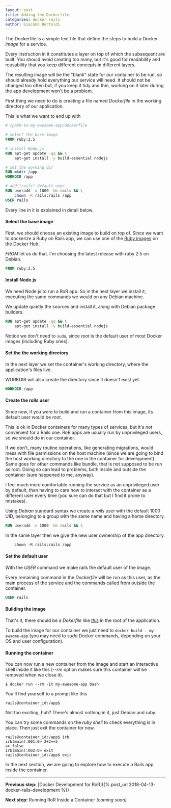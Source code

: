 ```yaml
---
layout: post
title: Adding the Dockerfile
categories: docker rails
author: Giacomo Bertoldi
---
```


The Dockerfile is a simple text file that define the steps to build a Docker _image_ for a service.

Every instruction in it constitutes a layer on top of which the subsequent are built.
You should avoid creating too many, but it's good for readability and reusability that you keep different concepts in different layers.

The resulting image will be the "blank" state for our container to be run, so should already hold everything our service will need. It should not be changed too often but, if you keep it tidy and thin, working on it later during the app development won't be a problem.

First thing we need to do is creating a file named _Dockerfile_ in the working directory of our application.

This is what we want to end up with
```Dockerfile
# /path-to-my-awesome-app/Dockerfile

# select the base image
FROM ruby:2.5

# install Node.js
RUN apt-get update -qq && \
    apt-get install -y build-essential nodejs

# set the working dir
RUN mkdir /app
WORKDIR /app

# add "rails" default user
RUN useradd -u 1000 -Um rails && \
    chown -R rails:rails /app
USER rails
```

Every line in it is explained in detail below.


#### Select the base image

First, we should choose an existing image to build on top of.
Since we want to dockerize a Ruby on Rails app, we can use one of the [Ruby images](ciao) on the Docker Hub.

_FROM_ let us do that.
I'm choosing the latest release with ruby 2.5 on Debian.
```Dockerfile
FROM ruby:2.5
```


#### Install Node.js

We need Node.js to run a RoR app.
So in the next layer we install it, executing the same commands we would on any Debian machine.

We update quietly the sources and install it, along with Debian package builders.
```Dockerfile
RUN apt-get update -qq && \
    apt-get install -y build-essential nodejs
```

Notice we don't need to ```sudo```, since _root_ is the default user of most Docker images (including Ruby ones).


#### Set the the working directory

In the next layer we set the container's working directory,
where the application's files live.

WORKDIR will also create the directory since it doesn't exist yet.
```Dockerfile
WORKDIR /app
```


#### Create the _rails_ user

Since now, if you were to build and run a container from this image, its default user would be _root_.

This is ok in Docker containers for many types of services, but it's not convenient for a Rails one.
RoR apps are usually run by unprivileged users, so we should do in our container.

If we don't, many routine operations, like generating migrations, would mess with file permissions on the host machine
(since we are going to bind the host working directory to the one in the container for development).
Same goes for other commands like bundle, that is not supposed to be run as root. Doing so can lead to problems, both inside and outside the container (sure happened to me, anyway).

I feel much more comfortable running the service as an unprivileged user by default, than having to care how to interact with the container as a different user every time
(you sure can do that but I find it prone to mistakes).

Using _Debian_ standard syntax we create a _rails_  user with the default 1000 UID, belonging to a group with the same name and having a home directory.
```Dockerfile
RUN useradd -u 1000 -Um rails && \
```
In the same layer then we give the new user ownership of the app directory.
```Dockerfile
    chown -R rails:rails /app
```

#### Set the default user

With the _USER_ command we make rails the default user of the image.

Every remaining command in the _Dockerfile_ will be run as this user,
as the main process of the service and the commands called from outside the container.
```Dockerfile
USER rails
```

#### Building the image

That's it, there should be a _Dokerfile_ like [_this_](https://github.com/rubynetti/ror-docker-templates/blob/master/basic/Dockerfile) in the root of the application.

To build the image for our container we just need to ```docker build . my-awsome-app```
(you may need to _sudo_ Docker commands, depending on your OS and user configuration).


#### Running the container

You can now run a new container from the image and start an interactive shell inside it like this
(_--rm_ option makes sure this container will be removed when we close it).
```
$ docker run --rm -it my-awesome-app bash
```
You'll find yourself to a prompt like this
```
rails@container_id:/app$
```

Not too exciting, huh?
There's almost nothing in it, just Debian and ruby.

You can try some commands on the _ruby shell_ to check everything is in place.
Then just exit the container for now.
```
rails@container_id:/app$ irb
irb(main):001:0> 2+2==5
=> false
irb(main):002:0> exit
rails@container_id:/app$ exit
```

In the next section, we are going to explore how to execute a Rails app inside the container.


<hr/>

**Previous step:**
[Docker Development for RoR]({% post_url 2018-04-13-docker-rails-development %})

**Next step:**
Running RoR Inside a Container _(coming soon)_
